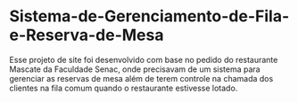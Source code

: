 # Sistema-de-Gerenciamento-de-Fila-e-Reserva-de-Mesa
Esse projeto de site foi desenvolvido com base no pedido do restaurante Mascate da Faculdade Senac, onde precisavam de um sistema para gerenciar as reservas de mesa além de terem controle na chamada dos clientes na fila comum quando o restaurante estivesse lotado.
